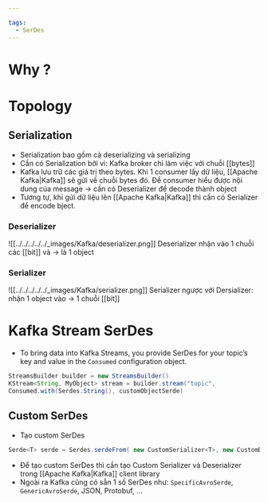 ```yaml
---

tags:
  - SerDes
---
```

# Why ?


# Topology

## Serialization
- Serialization bao gồm cả deserializing và serializing
- Cần có Serialization bởi vì: Kafka broker chỉ làm việc với chuỗi [[bytes]]
- Kafka lưu trữ các giá trị theo bytes. Khi 1 consumer lấy dữ liệu, [[Apache Kafka|Kafka]] sẽ gửi về chuỗi bytes đó. Để consumer hiểu được nội dung của message -> cần có Deserializer để decode thành object
- Tương tự, khi gửi dữ liệu lên [[Apache Kafka|Kafka]] thì cần có Serializer để encode bject.

### Deserializer

![[../../../../../_images/Kafka/deserializer.png]]
Deserializer nhận vào 1 chuỗi các [[bit]] và -> là 1 object 

### Serializer

![[../../../../../_images/Kafka/serializer.png]]
Serializer ngược với Dersializer: nhận 1 object vào -> 1 chuỗi [[bit]]

# Kafka Stream SerDes
- To bring data into Kafka Streams, you provide SerDes for your topic’s key and value in the `Consumed` configuration object.
  
``` java
StreamsBuilder builder = new StreamsBuilder()
KStream<String, MyObject> stream = builder.stream("topic",
Consumed.with(Serdes.String(), customObjectSerde)
```

## Custom SerDes
- Tạo custom SerDes
  
``` java
Serde<T> serde = Serdes.serdeFrom( new CustomSerializer<T>, new CustomDeserializer<T>); 
```

- Để tạo custom SerDes thì cần tạo Custom Serializer và Deserializer trong [[Apache Kafka|Kafka]] client library
- Ngoài ra Kafka cũng có sẵn 1 số SerDes như: `SpecificAvroSerde`, `GenericAvroSerde`, JSON, Protobuf, ...